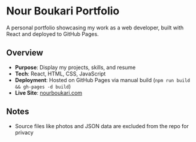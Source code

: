 # Nour Boukari Portfolio

A personal portfolio showcasing my work as a web developer, built with React and deployed to GitHub Pages.

## Overview
- **Purpose**: Display my projects, skills, and resume
- **Tech**: React, HTML, CSS, JavaScript
- **Deployment**: Hosted on GitHub Pages via manual build (`npm run build && gh-pages -d build`)
- **Live Site**: [nourboukari.com](https://nourboukari.com)

## Notes
- Source files like photos and JSON data are excluded from the repo for privacy